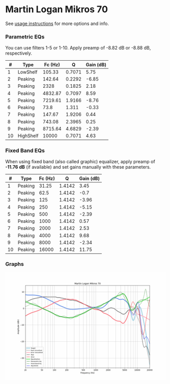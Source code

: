 # Martin Logan Mikros 70
See [usage instructions](https://github.com/jaakkopasanen/AutoEq#usage) for more options and info.

### Parametric EQs
You can use filters 1-5 or 1-10. Apply preamp of -8.82 dB or -8.88 dB, respectively.

|   # | Type      |   Fc (Hz) |      Q |   Gain (dB) |
|-----|-----------|-----------|--------|-------------|
|   1 | LowShelf  |    105.33 | 0.7071 |        5.75 |
|   2 | Peaking   |    142.64 | 0.2292 |       -6.85 |
|   3 | Peaking   |   2328    | 0.1825 |        2.18 |
|   4 | Peaking   |   4832.87 | 0.7097 |        8.59 |
|   5 | Peaking   |   7219.61 | 1.9166 |       -8.76 |
|   6 | Peaking   |     73.8  | 1.311  |       -0.33 |
|   7 | Peaking   |    147.67 | 1.9206 |        0.44 |
|   8 | Peaking   |    743.08 | 2.3965 |        0.25 |
|   9 | Peaking   |   8715.64 | 4.6829 |       -2.39 |
|  10 | HighShelf |  10000    | 0.7071 |        4.63 |

### Fixed Band EQs
When using fixed band (also called graphic) equalizer, apply preamp of **-11.76 dB** (if available) and set gains manually with these parameters.

|   # | Type    |   Fc (Hz) |      Q |   Gain (dB) |
|-----|---------|-----------|--------|-------------|
|   1 | Peaking |     31.25 | 1.4142 |        3.45 |
|   2 | Peaking |     62.5  | 1.4142 |       -0.7  |
|   3 | Peaking |    125    | 1.4142 |       -3.96 |
|   4 | Peaking |    250    | 1.4142 |       -5.15 |
|   5 | Peaking |    500    | 1.4142 |       -2.39 |
|   6 | Peaking |   1000    | 1.4142 |        0.57 |
|   7 | Peaking |   2000    | 1.4142 |        2.53 |
|   8 | Peaking |   4000    | 1.4142 |        9.68 |
|   9 | Peaking |   8000    | 1.4142 |       -2.34 |
|  10 | Peaking |  16000    | 1.4142 |       11.75 |

### Graphs
![](./Martin%20Logan%20Mikros%2070.png)
